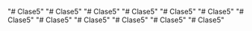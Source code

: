 "# Clase5" 
"# Clase5" 
"# Clase5" 
"# Clase5" 
"# Clase5" 
"# Clase5" 
"# Clase5" 
"# Clase5" 
"# Clase5" 
"# Clase5" 
"# Clase5" 
"# Clase5" 
